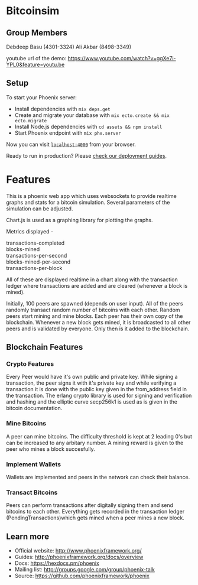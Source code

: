 # Bitcoinsim

## Group Members

Debdeep Basu (4301-3324)
Ali Akbar (8498-3349)

youtube url of the demo: https://www.youtube.com/watch?v=ggXe7i-YPL0&feature=youtu.be

## Setup

To start your Phoenix server:

  * Install dependencies with `mix deps.get`
  * Create and migrate your database with `mix ecto.create && mix ecto.migrate`
  * Install Node.js dependencies with `cd assets && npm install`
  * Start Phoenix endpoint with `mix phx.server`

Now you can visit [`localhost:4000`](http://localhost:4000) from your browser.

Ready to run in production? Please [check our deployment guides](http://www.phoenixframework.org/docs/deployment).

# Features

This is a phoenix web app which uses websockets to provide realtime graphs and stats for a bitcoin simulation. Several parameters of the simulation can be adjusted.

Chart.js is used as a graphing library for plotting the graphs.

Metrics displayed -

transactions-completed  
blocks-mined  
transactions-per-second  
blocks-mined-per-second  
transactions-per-block

All of these are displayed realtime in a chart along with the transaction ledger where transactions are added and are cleared (whenever a block is mined).

Initially, 100 peers are spawned (depends on user input). All of the peers randomly transact random number of bitcoins with each other. Random peers start mining and mine blocks. Each peer has their own copy of the blockchain. Whenever a new block gets mined, it is broadcasted to all other peers and is validated by everyone. Only then is it added to the blockchain.

## Blockchain Features

### Crypto Features

Every Peer would have it's own public and private key. While signing a transaction, the peer signs it with it's private key and while verifying a transaction it is done with the public key given in the from_address field in the transaction. The erlang crypto library is used for signing and verification and hashing and the elliptic curve secp256k1 is used as is given in the bitcoin documentation.

### Mine Bitcoins

A peer can mine bitcoins. The difficulty threshold is kept at 2 leading 0's but can be increased to any arbitary number. A mining reward is given to the peer who mines a block succesfully.

### Implement Wallets

Wallets are implemented and peers in the network can check their balance.

### Transact Bitcoins

Peers can perform transactions after digitally signing them and send bitcoins to each other. Everything gets recorded in the transaction ledger (PendingTransactions)which gets mined when a peer mines a new block.


## Learn more

  * Official website: http://www.phoenixframework.org/
  * Guides: http://phoenixframework.org/docs/overview
  * Docs: https://hexdocs.pm/phoenix
  * Mailing list: http://groups.google.com/group/phoenix-talk
  * Source: https://github.com/phoenixframework/phoenix
